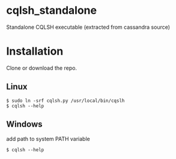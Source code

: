 cqlsh_standalone
================

Standalone CQLSH executable (extracted from cassandra source)


Installation  
==
Clone or download the repo.  

Linux  
--
```
$ sudo ln -srf cqlsh.py /usr/local/bin/cqslh  
$ cqlsh --help
```

Windows
--
add path to system PATH variable  
```
$ cqlsh --help
```
